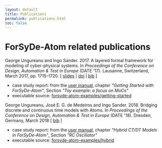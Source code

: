```yaml
---
layout: default
title: Publications
permalink: publications.html
toc: false
---
```


# ForSyDe-Atom related publications


George Ungureanu and Ingo Sander. 2017. A layered formal framework for modeling of cyber-physical systems. In _Proceedings of the Conference on Design, Automation & Test in Europe_ (DATE '17). Lausanne, Switzerland, March 2017, pp. 1715–1720. [ [slides](https://www.researchgate.net/publication/320004563_Slides_handout_from_DATE%2717_talk) &#124; [doi](https://doi.org/10.23919/DATE.2017.7927270) &#124; [bib](https://forsyde.github.io/publications_bib.html#UngMed2018a) ]

 * case study report: from the [user manual](https://github.com/forsyde/forsyde-atom-examples/blob/master/manual.pdf), chapter _"Getting Started with ForSyDe-Atom"_, Section _"Toy example: a focus on MoCs"_
 * executable source: [forsyde-atom-examples/getting-started](https://github.com/forsyde/forsyde-atom-examples/tree/master/getting-started)

George Ungureanu, José E. G. de Medeiros and Ingo Sander. 2018. Bridging discrete and continuous time models with Atoms. In _Proceedings of the Conference on Design, Automation & Test in Europe_ (DATE '18). Dresden, Germany, March 2018 [ [bib](https://forsyde.github.io/publications_bib.html#MedUng2018a) ]

 * case study report: from the [user manual](https://github.com/forsyde/forsyde-atom-examples/blob/master/manual.pdf), chapter _"Hybrid CT/DT Models in ForSyDe-Atom"_, Section _"RC Oscillator"_
 * executable source: [forsyde-atom-examples/hybrid](https://github.com/forsyde/forsyde-atom-examples/tree/master/hybrid)

